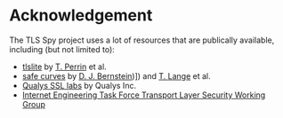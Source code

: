 Acknowledgement
===============

The TLS Spy project uses a lot of resources that are publically available,
including (but not limited to):

 * [tlslite](http://trevp.net/tlslite/) by [T. Perrin](http://trevp.net/) et al.
 * [safe curves](http://safecurves.cr.yp.to) by
   [D. J.  Bernstein](http://cr.yp.to))]) and
   [T. Lange](http://hyperelliptic.org/) et al.
 * [Qualys SSL labs](https://www.ssllabs.com/) by Qualys Inc.
 * [Internet Engineering Task Force Transport Layer Security Working
   Group](http://datatracker.ietf.org/wg/tls/charter/)
